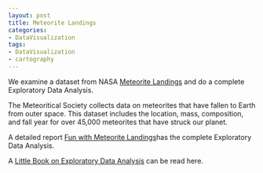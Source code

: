 ```yaml
---
layout: post
title: Meteorite Landings
categories: 
- DataVisualization
tags:
- DataVisualization
- cartography
---
```


We examine a dataset from NASA [Meteorite Landings](https://www.kaggle.com/nasa/meteorite-landings/data)  and do a complete Exploratory Data Analysis.            

The Meteoritical Society collects data on meteorites that have fallen to Earth from outer space. This dataset includes the location, mass, composition, and fall year for over 45,000 meteorites that have struck our planet.              

A detailed report [Fun with Meteorite Landings](https://ambarishg.github.io/public/dataviz/MeteoriteAnalysisForWebSite.html)has the complete Exploratory Data Analysis.            

A [Little Book on Exploratory Data Analysis](https://ambarishg.github.io/public/LittleBookEDA/) can be read here.                      

